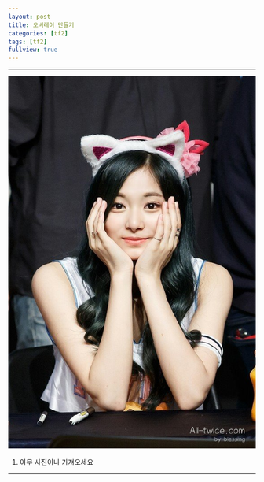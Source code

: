 ```yaml
---
layout: post
title: 오버레이 만들기
categories: [tf2]
tags: [tf2]
fullview: true
---
```


---
![ㅁㅁㅁㅁ](/images/1.jpeg)
1. 아무 사진이나 가져오세요
---

